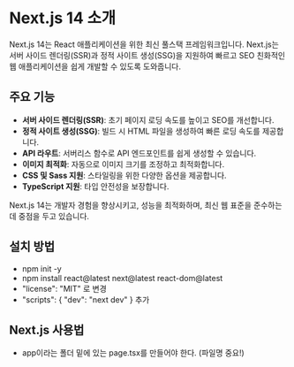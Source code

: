 # Next.js 14 소개

Next.js 14는 React 애플리케이션을 위한 최신 풀스택 프레임워크입니다. Next.js는 서버 사이드 렌더링(SSR)과 정적 사이트 생성(SSG)을 지원하여 빠르고 SEO 친화적인 웹 애플리케이션을 쉽게 개발할 수 있도록 도와줍니다.

## 주요 기능

- **서버 사이드 렌더링(SSR)**: 초기 페이지 로딩 속도를 높이고 SEO를 개선합니다.
- **정적 사이트 생성(SSG)**: 빌드 시 HTML 파일을 생성하여 빠른 로딩 속도를 제공합니다.
- **API 라우트**: 서버리스 함수로 API 엔드포인트를 쉽게 생성할 수 있습니다.
- **이미지 최적화**: 자동으로 이미지 크기를 조정하고 최적화합니다.
- **CSS 및 Sass 지원**: 스타일링을 위한 다양한 옵션을 제공합니다.
- **TypeScript 지원**: 타입 안전성을 보장합니다.

Next.js 14는 개발자 경험을 향상시키고, 성능을 최적화하며, 최신 웹 표준을 준수하는 데 중점을 두고 있습니다.

## 설치 방법
- npm init -y
- npm install react@latest next@latest react-dom@latest
- "license": "MIT" 로 변경
- "scripts": {
    "dev": "next dev"
  } 추가

## Next.js 사용법
- app이라는 폴더 밑에 있는 page.tsx를 만들어야 한다. (파일명 중요!)
